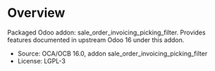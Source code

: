 # Overview

Packaged Odoo addon: sale_order_invoicing_picking_filter. Provides features documented in upstream Odoo 16 under this addon.

- Source: OCA/OCB 16.0, addon sale_order_invoicing_picking_filter
- License: LGPL-3
